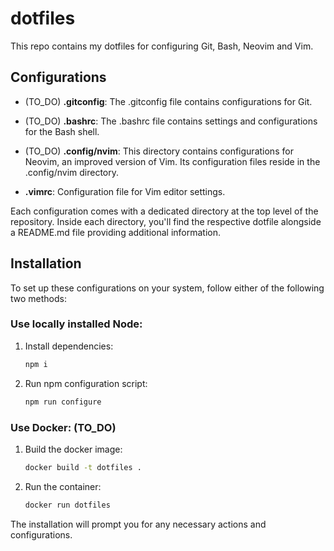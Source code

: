# dotfiles

This repo contains my dotfiles for configuring Git, Bash, Neovim and Vim.

## Configurations
- (TO_DO) **.gitconfig**: The .gitconfig file contains configurations for Git.

- (TO_DO) **.bashrc**: The .bashrc file contains settings and configurations for the Bash shell.

- (TO_DO) **.config/nvim**: This directory contains configurations for Neovim, an improved version of Vim. Its configuration files reside in the .config/nvim directory.

- **.vimrc**: Configuration file for Vim editor settings.

Each configuration comes with a dedicated directory at the top level of the repository. Inside each directory, you'll find the respective dotfile alongside a README.md file providing additional information.

## Installation
To set up these configurations on your system, follow either of the following two methods:

### Use locally installed Node:
1. Install dependencies:

    ```sh
    npm i
    ```

2. Run npm configuration script:

    ```sh
    npm run configure
    ```

### Use Docker: (TO_DO)
1. Build the docker image:

    ```sh
    docker build -t dotfiles .
    ```

2. Run the container:

    ```sh
    docker run dotfiles
    ```

The installation will prompt you for any necessary actions and configurations.